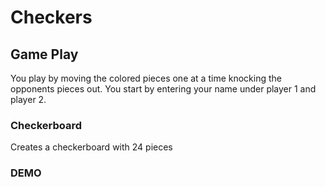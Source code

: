 # Checkers

## Game Play
You play by moving the colored pieces one at a time knocking the opponents pieces out. You start by entering your name under player 1 and player 2.

### Checkerboard
Creates a checkerboard
with 24 pieces

### DEMO
